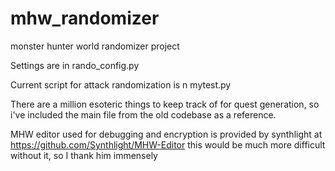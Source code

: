 # mhw_randomizer
monster hunter world randomizer project

Settings are in rando_config.py

Current script for attack randomization is n mytest.py

There are a million esoteric things to keep track of for quest generation, so i've included the main file from the old codebase as a reference.

MHW editor used for debugging and encryption is provided by synthlight at
https://github.com/Synthlight/MHW-Editor 
this would be much more difficult without it, so I thank him immensely
